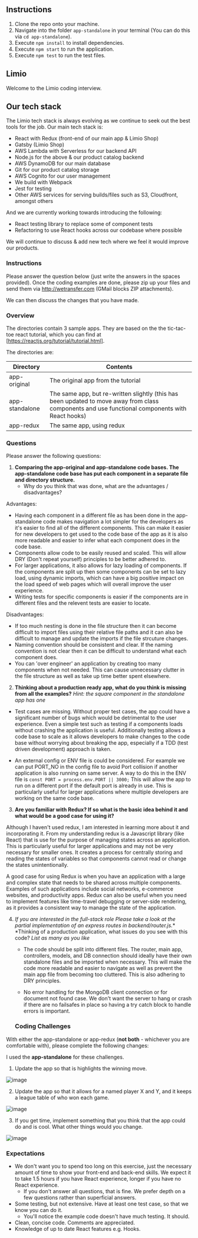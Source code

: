 ## Instructions

1. Clone the repo onto your machine.
2. Navigate into the folder `app-standalone` in your terminal (You can do this via `cd app-standalone`).
3. Execute `npm install` to install dependencies.
4. Execute `npm start` to run the application.
5. Execute `npm test` to run the test files.


## Limio

Welcome to the Limio coding interview.

## Our tech stack

The Limio tech stack is always evolving as we continue to seek out the best tools for the job. Our main tech stack is:

  * React with Redux (front-end of our main app & Limio Shop)
  * Gatsby (Limio Shop)
  * AWS Lambda with Serverless for our backend API
  * Node.js for the above & our product catalog backend
  * AWS DynamoDB for our main database
  * Git for our product catalog storage
  * AWS Cognito for our user management
  * We build with Webpack
  * Jest for testing
  * Other AWS services for serving builds/files such as S3, Cloudfront, amongst others

And we are currently working towards introducing the following:

 * React testing library to replace some of component tests
 * Refactoring to use React hooks across our codebase where possible
 
We will continue to discuss & add new tech where we feel it would improve our products.

### Instructions

Please answer the question below (just write the answers in the spaces provided). Once the coding examples are done, please zip up your files and send them via http://wetransfer.com (GMail blocks ZIP attachments).  

We can then discuss the changes that you have made.

### Overview

The directories contain 3 sample apps. They are based on the the tic-tac-toe react tutorial, which you can find at [https://reactjs.org/tutorial/tutorial.html].

The directories are:

| Directory      | Contents    |
| ---------------|-------------| 
| app-original   | The original app from the tutorial |
| app-standalone | The same app, but re-written slightly (this has been updated to move away from class components and use functional components with React hooks) |
| app-redux      | The same app, using redux |

### Questions

Please answer the following questions:
    
1. **Comparing the app-original and app-standalone code bases. The app-standalone code base has put each component in a separate file and directory structure.**
   * Why do you think that was done, what are the advantages / disadvantages?

Advantages:

* Having each component in a different file as has been done in the app-standalone code makes navigation a lot simpler for the developers as it's easier to find all of the different components. This can make it easier for new developers to get used to the code base of the app as it is also more readable and easier to infer what each component does in the code base.
* Components allow code to be easily reused and scaled. This will allow DRY (Don't repeat yourself) principles to be better adhered to.
* For larger applications, it also allows for lazy loading of components. If the components are split up then some components can be set to lazy load, using dynamic imports, which can have a big positive impact on the load speed of web pages which will overall improve the user experience.
* Writing tests for specific components is easier if the components are in different files and the relevent tests are easier to locate.

Disadvantages:

* If too much nesting is done in the file structure then it can become difficult to import files using their relative file paths and it can also be difficult to manage and update the imports if the file strcuture changes.
* Naming convention should be consistent and clear. If the naming convention is not clear then it can be difficult to understand what each component does.
* You can 'over engineer' an application by creating too many components when not needed. This can cause unnecessary clutter in the file structure as well as take up time better spent elsewhere.


2. **Thinking about a production ready app, what do you think is missing from all the examples?** *Hint: the square component in the standalone app has one*

* Test cases are missing. Without proper test cases, the app could have a significant number of bugs which would be detrimental to the user experience. Even a simple test such as testing if a components loads without crashing the application is useful. Additionally testing allows a code base to scale as it allows developers to make changes to the code base without worrying about breaking the app, especially if a TDD (test driven development) approach is taken.

* An external config or ENV file is could be considered. For example we can put PORT_NO in the config file to avoid Port collision if another application is also running on same server. A way to do this in the ENV file is `const PORT = process.env.PORT || 3000;` This will allow the app to run on a different port if the default port is already in use. This is particularly useful for larger applications where multiple developers are working on the same code base.

3. **Are you familiar with Redux? If so what is the basic idea behind it and what would be a good case for using it?**

Although I haven't used redux, I am interested in learning more about it and incorporating it. From my understanding redux is a Javascript library (like React) that is use for the purpose of managing states across an application. This is particularly useful for larger applications and may not be very necessary for smaller ones. It creates a process for centrally storing and reading the states of variables so that components cannot read or change the states unintentionally.

A good case for using Redux is when you have an application with a large and complex state that needs to be shared across multiple components. Examples of such applications include social networks, e-commerce websites, and productivity apps. Redux can also be useful when you need to implement features like time-travel debugging or server-side rendering, as it provides a consistent way to manage the state of the application.

4. **If you are interested in the full-stack role* Please take a look at the partial implementation of an express routes in backend/router.js.**
    *Thinking of a production application, what issues do you see with this code? *List as many as you like* 

   * The code should be split into different files. The router, main app, controllers, models, and DB connection should ideally have their own standalone files and be imported when necessary. This will make the code more readable and easier to navigate as well as prevent the main app file from becoming too cluttered. This is also adhering to DRY principles.

   * No error handling for the MongoDB client connection or for document not found case. We don't want the server to hang or crash if there are no failsafes in place so having a try catch block to handle errors is important.
   
   ### Coding Challenges

With either the app-standalone or app-redux (**not both** - whichever you are comfortable with), please complete the following changes:

I used the **app-standalone** for these challenges.

1. Update the app so that is highlights the winning move.

![image](https://user-images.githubusercontent.com/63204104/220970316-3200510c-edd0-48e3-a814-d65595bbd959.png)

2. Update the app so that it allows for a named player X and Y, and it keeps a league table of who won each game.

![image](https://user-images.githubusercontent.com/63204104/220970461-917bba59-a687-4ad9-abcb-44d391e01756.png)


3. If you get time, implement something that you think that the app could do and is cool. What other things would you change.

![image](https://user-images.githubusercontent.com/63204104/220970133-e2fa8930-1eb0-47a1-8906-67f6e46a37ee.png)


### Expectations
 * We don't want you to spend too long on this exercise, just the necessary amount of time to show your front-end and back-end skills. We expect it to take 1.5 hours if you have React experience, longer if you have no React experience. 
    * If you don't answer all questions, that is fine. We prefer depth on a few questions rather than superficial answers.
 * Some testing, but not extensive. Have at least one test case, so that we know you can do it. 
    * You'll notice the example code doesn't have much testing. It should.
 * Clean, concise code. Comments are appreciated.
 * Knowledge of up to date React features e.g. Hooks.




    
      
    
    

 





